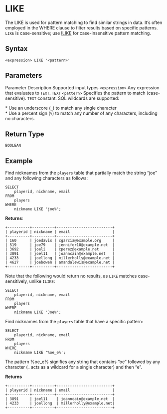 # [](#like)LIKE

The LIKE is used for pattern matching to find similar strings in data. It’s often employed in the WHERE clause to filter results based on specific patterns. `LIKE` is case-sensitive; use [ILIKE](/sql_reference/functions-reference/string/ilike.html) for case-insensitive pattern matching.

## [](#syntax)Syntax

```
<expression> LIKE '<pattern>'
```

## [](#parameters)Parameters

Parameter Description Supported input types `<expression>` Any expression that evaluates to `TEXT`. `TEXT` `<pattern>` Specifies the pattern to match (case-sensitive). `TEXT` constant. SQL wildcards are supported:

\* Use an underscore (`_`) to match any single character  
\* Use a percent sign (`%`) to match any number of any characters, including no characters.

## [](#return-type)Return Type

`BOOLEAN`

## [](#example)Example

Find nicknames from the `players` table that partially match the string “joe” and any following characters as follows:

```
SELECT
	playerid, nickname, email
FROM
	players
WHERE
	nickname LIKE 'joe%';
```

**Returns**:

```
+----------+----------+-------------------------+
| playerid | nickname | email                   |
+----------+----------+-------------------------+
| 160      | joedavis | cgarcia@example.org     |
| 519 	   | joe79    | jennifer10@example.net  |
| 3692 	   | joeli    | cperez@example.net      |
| 3891	   | joel11   | joanncain@example.net   |
| 4233 	   | joellong | millerholly@example.net |
| 4627 	   | joebowen | amandalewis@example.net |
+----------+----------+-------------------------+
```

Note that the following would return no results, as `LIKE` matches case-sensitively, unlike `ILIKE`:

```
SELECT
	playerid, nickname, email
FROM
	players
WHERE
	nickname LIKE 'Joe%';
```

Find nicknames from the `players` table that have a specific pattern:

```
SELECT
	playerid, nickname, email
FROM
	players
WHERE
	nickname LIKE '%oe_e%';
```

The pattern %oe\_e% signifies any string that contains “oe” followed by any character (_ acts as a wildcard for a single character) and then “e”.

**Returns**

```
+----------+----------+-------------------------+
| playerid | nickname | email                   |
+----------+----------+-------------------------+
| 3891     | joel11    | joanncain@example.net  |
| 4233     | joellong  | millerholly@example.net|
+----------+----------+-------------------------+
```